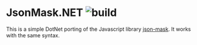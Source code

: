 # JsonMask.NET ![build](https://github.com/sidec15/JsonMask.NET/actions/workflows/test.yaml/badge.svg)
This is a simple DotNet porting of the Javascript library [json-mask](https://github.com/nemtsov/json-mask). It works with the same syntax.